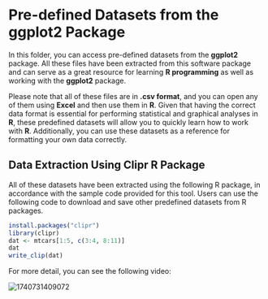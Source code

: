 # Pre-defined Datasets from the ggplot2 Package

In this folder, you can access pre-defined datasets from the **ggplot2** package. All these files have been extracted from this software package and can serve as a great resource for learning **R programming** as well as working with the **ggplot2** package.

Please note that all of these files are in **.csv format**, and you can open any of them using **Excel** and then use them in **R**. Given that having the correct data format is essential for performing statistical and graphical analyses in **R**, these predefined datasets will allow you to quickly learn how to work with **R**. Additionally, you can use these datasets as a reference for formatting your own data correctly.

## Data Extraction Using Clipr R Package

All of these datasets have been extracted using the following R package, in accordance with the sample code provided for this tool. Users can use the following code to download and save other predefined datasets from R packages.

```r
install.packages("clipr")  
library(clipr)  
dat <- mtcars[1:5, c(3:4, 8:11)]  
dat  
write_clip(dat)
```

For more detail, you can see the following video:


![1740731409072](https://github.com/user-attachments/assets/349a00fa-e238-4bd7-8f8e-fb535c25826f)

